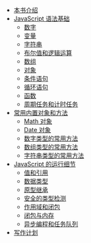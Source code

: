* [本书介绍](README.md)
* [JavaScript 语法基础](basics/README.md)
    * [数字](basics/number.md)
    * [变量](basics/variable.md)
    * [字符串](basics/string.md)
    * [布尔值和逻辑运算](basics/logic.md)
    * [数组](basics/array.md)
    * [对象](basics/object.md)
    * [条件语句](basics/condition.md)
    * [循环语句](basics/loop.md)
    * [函数](basics/function.md)
    * [周期任务和计时任务](basics/timer.md)
* [常用内置对象和方法](library/README.md)
    * [Math 对象]()
    * [Date 对象]()
    * [数字类型的常用方法]()
    * [数组类型的常用方法]()
    * [字符串类型的常用方法]()
* [JavaScript 的运行细节](advanced/README.md)
    * [值和引用]()
    * [数据类型]()
    * [原型继承]()
    * [安全的类型检测]()
    * [作用域和闭包]()
    * [闭包与内存]()
    * [异步编程和任务队列]()
* [写作计划](todolist.md)
